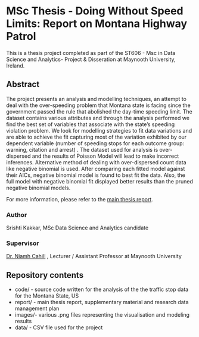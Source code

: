# MSc Thesis - Doing Without Speed Limits: Report on Montana Highway Patrol

This is a thesis project completed as part of the ST606 - Msc in Data Science and Analytics- Project & Disseration at Maynooth University, Ireland.

## Abstract 

The project presents an analysis and modelling techniques, an attempt to deal with the over-speeding problem that Montana state is facing since the government passed the rule that abolished the day-time speeding limit. The dataset contains various attributes and through the analysis performed we find the best set of variables that associate with the state’s speeding violation problem. We look for modelling strategies to fit data variations and are able to achieve the fit capturing most of the variation exhibited by our dependent variable (number of speeding stops for each outcome group: warning, citation and arrest) . The dataset used for analysis is over-dispersed and the results of Poisson Model will lead to make incorrect inferences. Alternative method of dealing with over-dispersed count data like negative binomial is used. After comparing each fitted model against their AICs, negative binomial model is found to best fit the data. Also, the full model with negative binomial fit displayed better results than the pruned negative binomial models.

 For more information, please refer to the [main thesis report](https://github.com/srishtikakkar/Stanford-Open-Policing--Montana/blob/master/Report/DoingWithoutSpeedLimits.pdf).

### Author
Srishti Kakkar, MSc Data Science and Analytics candidate

### Supervisor
[Dr. Niamh Cahill](https://www.maynoothuniversity.ie/people/niamh-cahill) , Lecturer / Assistant Professor at Maynooth University

## Repository contents
+ code/ - source code written for the analysis of the the traffic stop data for the Montana State, US
+ report/ - main thesis report, supplementary material and research data management plan
+ images/- various .png files representing the visualisation and modeling results
+ data/ - CSV file used for the project
